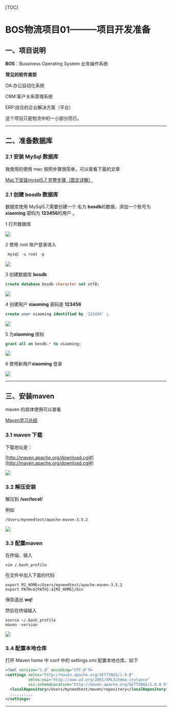 [TOC]

# BOS物流项目01———项目开发准备

## 一、项目说明

**BOS**：Bussiness Operating System 业务操作系统


**常见的软件类型**

OA:办公自动化系统   

CRM:客户关系管理系统

ERP:综合的企业解决方案（平台）


这个项目只是物流中的一小部分而已。


---

## 二、准备数据库 

### 2.1 安装 MySql 数据库

我使用的使用 mac 按照步骤很简单，可以查看下面的文章

[Mac下安装mysql5.7 完整步骤（图文详解）](http://www.jb51.net/article/103841.htm)


### 2.1 创建 bosdb 数据库

数据库使用 MySql5.7,需要创建一个 名为 **bosdb**的数据，添加一个账号为 **xiaoming** 密码为 **123456**的用户 。

1 打开数据库

![](../image/01/1.gif)


2 使用 root 账户登录进入

```sql
 mysql -u root -p
```

![](../image/01/1.png)

3 创建数据库 **bosdb**

```sql
create database bosdb character set utf8;
```

![](../image/01/2.png)

4 创建用户 **xiaoming** 密码是 **123456**

```sql
create user xiaoming identified by '123456' ;
```

![](../image/01/3.png)


5 为**xiaoming** 授权
```sql
grant all on bosdb.* to xiaoming;
```

![](../image/01/4.png)

6 使用新用户**xiaoming** 登录


![](../image/01/5.png)


----

## 三、安装maven

maven 的具体使用可以查看

[Maven学习总结](http://www.cnblogs.com/xdp-gacl/category/544719.html)

### 3.1 maven 下载

下载地址是：

[http://maven.apache.org/download.cgi#](http://maven.apache.org/download.cgi#)

![](../image/01/6.png)


### 3.2 解压安装


解压到 **/usr/local/**

例如

```
/Users/myneedtest/apache-maven-3.5.2
```

![](../image/01/7.png)

### 3.3 配置maven

在终端，输入

```
vim /.bash_profile
```

在文件中加入下面的代码

```
export M2_HOME=/Users/myneedtest/apache-maven-3.5.2
export PATH=${PATH}:${M2_HOME}/bin
```

保存退出 **wq!**

然后在终端输入 

```
source ~/.bash_profile
maven -version
```

![](../image/01/8.png)


### 3.4 配置本地仓库

打开 Maven home 中 conf 中的 settings.xml 配置本地仓库，如下


```xml
<?xml version="1.0" encoding="UTF-8"?>
<settings xmlns="http://maven.apache.org/SETTINGS/1.0.0"
          xmlns:xsi="http://www.w3.org/2001/XMLSchema-instance"
          xsi:schemaLocation="http://maven.apache.org/SETTINGS/1.0.0 http://maven.apache.org/xsd/settings-1.0.0.xsd">
  <localRepository>/Users/myneedtest/maven/repository</localRepository>
  ..........
</settings>  
```




----










